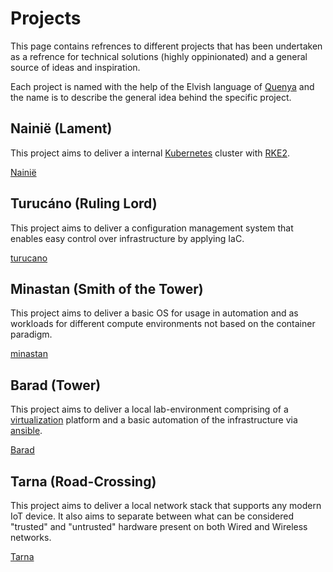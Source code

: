 # Projects
This page contains refrences to different projects that has been undertaken as
a refrence for technical solutions (highly oppinionated) and a general source of
ideas and inspiration.

Each project is named with the help of the Elvish language of [Quenya](https://www.elfdict.com)
and the name is to describe the general idea behind the specific project.

## Nainië (Lament)
This project aims to deliver a internal [Kubernetes](https://kubernetes.io) 
cluster with [RKE2](https://docs.rke2.io/).

[Nainië](nainie.md)

## Turucáno (Ruling Lord)
This project aims to deliver a configuration management system that enables easy
control over infrastructure by applying IaC. 

[turucano](turucano.md)

## Minastan (Smith of the Tower)
This project aims to deliver a basic OS for usage in automation and as workloads
for different compute environments not based on the container paradigm.

[minastan](minastan.md)

## Barad (Tower)
This project aims to deliver a local lab-environment comprising of a 
[virtualization](https://www.proxmox.com/en/) platform and a basic automation of
the infrastructure via [ansible](https://www.ansible.com/).

[Barad](barad.md)

## Tarna (Road-Crossing)
This project aims to deliver a local network stack that supports any modern IoT
device. It also aims to separate between what can be considered "trusted" and
"untrusted" hardware present on both Wired and Wireless networks.

[Tarna](tarna.md)
